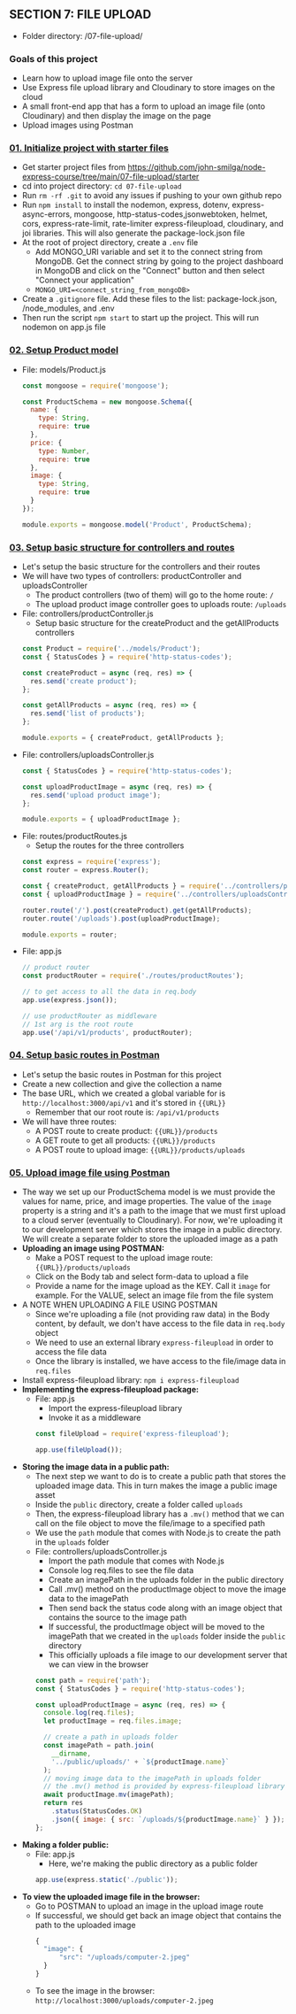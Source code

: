 ## SECTION 7: FILE UPLOAD
- Folder directory: /07-file-upload/

### Goals of this project
- Learn how to upload image file onto the server
- Use Express file upload library and Cloudinary to store images on the cloud
- A small front-end app that has a form to upload an image file (onto Cloudinary) and then display the image on the page
- Upload images using Postman

### [01. Initialize project with starter files]()
- Get starter project files from https://github.com/john-smilga/node-express-course/tree/main/07-file-upload/starter
- cd into project directory: `cd 07-file-upload`
- Run `rm -rf .git` to avoid any issues if pushing to your own github repo
- Run `npm install` to install the nodemon, express, dotenv, express-async-errors, mongoose, http-status-codes,jsonwebtoken, helmet, cors, express-rate-limit, rate-limiter express-fileupload, cloudinary, and joi libraries. This will also generate the package-lock.json file
- At the root of project directory, create a `.env` file
  - Add MONGO_URI variable and set it to the connect string from MongoDB. Get the connect string by going to the project dashboard in MongoDB and click on the "Connect" button and then select "Connect your application"
  - `MONGO_URI=<connect_string_from_mongoDB>`
- Create a `.gitignore` file. Add these files to the list: package-lock.json, /node_modules, and .env
- Then run the script `npm start` to start up the project. This will run nodemon on app.js file

### [02. Setup Product model]()
- File: models/Product.js
  ```js
  const mongoose = require('mongoose');

  const ProductSchema = new mongoose.Schema({
    name: {
      type: String,
      require: true
    },
    price: {
      type: Number,
      require: true
    },
    image: {
      type: String,
      require: true
    }
  });

  module.exports = mongoose.model('Product', ProductSchema);
  ```

### [03. Setup basic structure for controllers and routes]()
- Let's setup the basic structure for the controllers and their routes
- We will have two types of controllers: productController and uploadsController
  - The product controllers (two of them) will go to the home route: `/`
  - The upload product image controller goes to uploads route: `/uploads`
- File: controllers/productController.js
  - Setup basic structure for the createProduct and the getAllProducts controllers
  ```js
  const Product = require('../models/Product');
  const { StatusCodes } = require('http-status-codes');

  const createProduct = async (req, res) => {
    res.send('create product');
  };

  const getAllProducts = async (req, res) => {
    res.send('list of products');
  };

  module.exports = { createProduct, getAllProducts };
  ```
- File: controllers/uploadsController.js
  ```js
  const { StatusCodes } = require('http-status-codes');

  const uploadProductImage = async (req, res) => {
    res.send('upload product image');
  };

  module.exports = { uploadProductImage };
  ```
- File: routes/productRoutes.js
  - Setup the routes for the three controllers
  ```js
  const express = require('express');
  const router = express.Router();

  const { createProduct, getAllProducts } = require('../controllers/productController');
  const { uploadProductImage } = require('../controllers/uploadsController');

  router.route('/').post(createProduct).get(getAllProducts);
  router.route('/uploads').post(uploadProductImage);

  module.exports = router;
  ```
- File: app.js
  ```js
  // product router
  const productRouter = require('./routes/productRoutes');

  // to get access to all the data in req.body
  app.use(express.json());

  // use productRouter as middleware
  // 1st arg is the root route
  app.use('/api/v1/products', productRouter);
  ```

### [04. Setup basic routes in Postman]()
- Let's setup the basic routes in Postman for this project
- Create a new collection and give the collection a name
- The base URL, which we created a global variable for is `http://localhost:3000/api/v1` and it's stored in `{{URL}}`
  - Remember that our root route is: `/api/v1/products`
- We will have three routes:
  - A POST route to create product: `{{URL}}/products`
  - A GET route to get all products: `{{URL}}/products`
  - A POST route to upload image: `{{URL}}/products/uploads`

### [05. Upload image file using Postman]()
- The way we set up our ProductSchema model is we must provide the values for name, price, and image properties. The value of the `image` property is a string and it's a path to the image that we must first upload to a cloud server (eventually to Cloudinary). For now, we're uploading it to our development server which stores the image in a public directory. We will create a separate folder to store the uploaded image as a path
- **Uploading an image using POSTMAN:**
  - Make a POST request to the upload image route: `{{URL}}/products/uploads`
  - Click on the Body tab and select form-data to upload a file
  - Provide a name for the image upload as the KEY. Call it `image` for example. For the VALUE, select an image file from the file system
- A NOTE WHEN UPLOADING A FILE USING POSTMAN
  - Since we're uploading a file (not providing raw data) in the Body content, by default, we don't have access to the file data in `req.body` object
  - We need to use an external library `express-fileupload` in order to access the file data
  - Once the library is installed, we have access to the file/image data in `req.files`
- Install express-fileupload library: `npm i express-fileupload`
- **Implementing the express-fileupload package:**
  - File: app.js
    - Import the express-fileupload library
    - Invoke it as a middleware
    ```js
    const fileUpload = require('express-fileupload');

    app.use(fileUpload());
    ```
- **Storing the image data in a public path:**
  - The next step we want to do is to create a public path that stores the uploaded image data. This in turn makes the image a public image asset
  - Inside the `public` directory, create a folder called `uploads`
  - Then, the express-fileupload library has a `.mv()` method that we can call on the file object to move the file/image to a specified path
  - We use the `path` module that comes with Node.js to create the path in the `uploads` folder
  - File: controllers/uploadsController.js
    - Import the path module that comes with Node.js
    - Console log req.files to see the file data
    - Create an imagePath in the uploads folder in the public directory
    - Call .mv() method on the productImage object to move the image data to the imagePath
    - Then send back the status code along with an image object that contains the source to the image path
    - If successful, the productImage object will be moved to the imagePath that we created in the `uploads` folder inside the `public` directory
    - This officially uploads a file image to our development server that we can view in the browser
    ```js
    const path = require('path');
    const { StatusCodes } = require('http-status-codes');

    const uploadProductImage = async (req, res) => {
      console.log(req.files);
      let productImage = req.files.image;

      // create a path in uploads folder
      const imagePath = path.join(
        __dirname,
        '../public/uploads/' + `${productImage.name}`
      );
      // moving image data to the imagePath in uploads folder
      // the .mv() method is provided by express-fileupload library
      await productImage.mv(imagePath);
      return res
        .status(StatusCodes.OK)
        .json({ image: { src: `/uploads/${productImage.name}` } });
    };
    ```
- **Making a folder public:**
  - File: app.js
    - Here, we're making the public directory as a public folder
    ```js
    app.use(express.static('./public'));
    ```
- **To view the uploaded image file in the browser:**
  - Go to POSTMAN to upload an image in the upload image route
  - If successful, we should get back an image object that contains the path to the uploaded image
    ```js
    {
      "image": {
          "src": "/uploads/computer-2.jpeg"
      }
    }
    ```
  - To see the image in the browser: `http://localhost:3000/uploads/computer-2.jpeg`
  